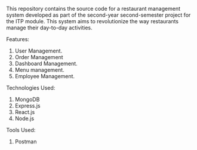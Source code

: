 This repository contains the source code for a restaurant management system developed as part of the second-year second-semester project for the ITP module.
This system aims to revolutionize the way restaurants manage their day-to-day activities.

Features:

1. User Management.
2. Order Management
3. Dashboard Management.
4. Menu management.
5. Employee Management.

Technologies Used:

1. MongoDB
2. Express.js
3. React.js
4. Node.js

Tools Used:

1. Postman
